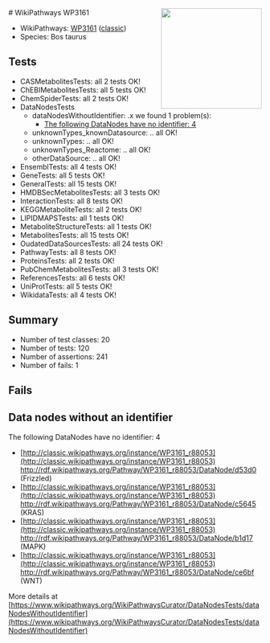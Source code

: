 <img style="float: right; width: 200px" src="https://upload.wikimedia.org/wikipedia/commons/thumb/8/83/Wplogo_with_text_500.png/640px-Wplogo_with_text_500.png" />
# WikiPathways WP3161

* WikiPathways: [WP3161](https://wikipathways.org/pathways/WP3161) ([classic](https://classic.wikipathways.org/instance/WP3161))
* Species: Bos taurus
## Tests
* CASMetabolitesTests: all 2 tests OK!
* ChEBIMetabolitesTests: all 5 tests OK!
* ChemSpiderTests: all 2 tests OK!
* DataNodesTests
    * dataNodesWithoutIdentifier: .x we found 1 problem(s):
        * [The following DataNodes have no identifier: 4](#d2d32fa3)
    * unknownTypes_knownDatasource: .. all OK!
    * unknownTypes: .. all OK!
    * unknownTypes_Reactome: .. all OK!
    * otherDataSource: .. all OK!
* EnsemblTests: all 4 tests OK!
* GeneTests: all 5 tests OK!
* GeneralTests: all 15 tests OK!
* HMDBSecMetabolitesTests: all 3 tests OK!
* InteractionTests: all 8 tests OK!
* KEGGMetaboliteTests: all 2 tests OK!
* LIPIDMAPSTests: all 1 tests OK!
* MetaboliteStructureTests: all 1 tests OK!
* MetabolitesTests: all 15 tests OK!
* OudatedDataSourcesTests: all 24 tests OK!
* PathwayTests: all 8 tests OK!
* ProteinsTests: all 2 tests OK!
* PubChemMetabolitesTests: all 3 tests OK!
* ReferencesTests: all 6 tests OK!
* UniProtTests: all 5 tests OK!
* WikidataTests: all 4 tests OK!


## Summary

* Number of test classes: 20
* Number of tests: 120
* Number of assertions: 241
* Number of fails: 1

## Fails

<a name="d2d32fa3" />

## Data nodes without an identifier

The following DataNodes have no identifier: 4

* [http://classic.wikipathways.org/instance/WP3161_r88053](http://classic.wikipathways.org/instance/WP3161_r88053) http://rdf.wikipathways.org/Pathway/WP3161_r88053/DataNode/d53d0 (Frizzled)
* [http://classic.wikipathways.org/instance/WP3161_r88053](http://classic.wikipathways.org/instance/WP3161_r88053) http://rdf.wikipathways.org/Pathway/WP3161_r88053/DataNode/c5645 (KRAS)
* [http://classic.wikipathways.org/instance/WP3161_r88053](http://classic.wikipathways.org/instance/WP3161_r88053) http://rdf.wikipathways.org/Pathway/WP3161_r88053/DataNode/b1d17 (MAPK)
* [http://classic.wikipathways.org/instance/WP3161_r88053](http://classic.wikipathways.org/instance/WP3161_r88053) http://rdf.wikipathways.org/Pathway/WP3161_r88053/DataNode/ce6bf (WNT)


More details at [https://www.wikipathways.org/WikiPathwaysCurator/DataNodesTests/dataNodesWithoutIdentifier](https://www.wikipathways.org/WikiPathwaysCurator/DataNodesTests/dataNodesWithoutIdentifier)

